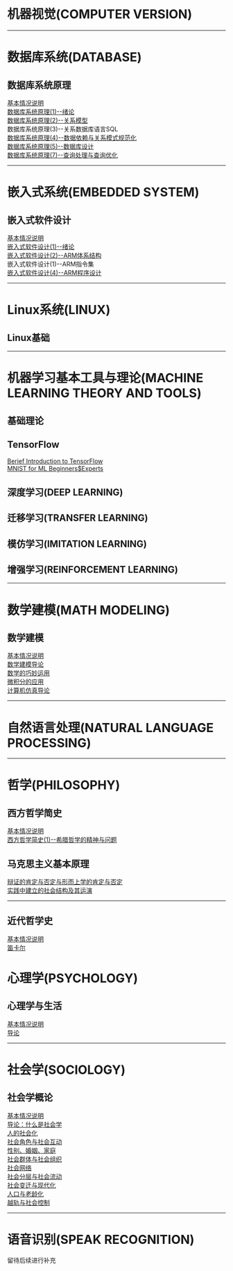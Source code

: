 # 机器视觉(COMPUTER VERSION)

-------------------------------------------

# 数据库系统(DATABASE)
## 数据库系统原理
[基本情况说明](./DataBase/principle_of_database/README.md)                 
[数据库系统原理(1)--绪论](./DataBase/principle_of_database/introduction.md)    
[数据库系统原理(2)--关系模型](./DataBase/principle_of_database/relationship_model.md)    
数据库系统原理(3)--关系数据库语言SQL         
[数据库系统原理(4)--数据依赖与关系模式规范化](./DataBase/principle_of_database/data_dependence_and_relationship_pattern_normalization.md)       
[数据库系统原理(5)--数据库设计](./DataBase/principle_of_database/database_design.md)         
[数据库系统原理(7)--查询处理与查询优化](./DataBase/principle_of_database/query_processing_and_optimization.md)      

--------------------------------------------

# 嵌入式系统(EMBEDDED SYSTEM)
## 嵌入式软件设计
[基本情况说明](./EmbeddedSystem/embedded_software_design/README.md)                       
[嵌入式软件设计(1)--绪论](./EmbeddedSystem/embedded_software_design/introduction.md)      
[嵌入式软件设计(2)--ARM体系结构](./EmbeddedSystem/embedded_software_design/ARM_architecture.md)             
 嵌入式软件设计(1)--ARM指令集       
[嵌入式软件设计(4)--ARM程序设计](./EmbeddedSystem/embedded_software_design/ARM_programming.md)      

----------------------------------------

# Linux系统(LINUX)
## Linux基础

----------------------------------------

# 机器学习基本工具与理论(MACHINE LEARNING THEORY AND TOOLS)
## 基础理论
## TensorFlow
[Berief Introduction to TensorFlow](./Machine_Learning_Theory_and_Tools/Tensorflow/introduction_to_tensorflow.md)        
[MNIST for ML Beginners$Experts](./Machine_Learning_Theory_and_Tools/Tensorflow/MNIST_for_ML_beginners.md)

## 深度学习(DEEP LEARNING)

## 迁移学习(TRANSFER LEARNING)

## 模仿学习(IMITATION LEARNING)
## 增强学习(REINFORCEMENT LEARNING)

------------------------------------------

# 数学建模(MATH MODELING)
## 数学建模
[基本情况说明](./Math_Modeling/Math_Modeling/README.md)                
[数学建模导论](./Math_Modeling/Math_Modeling/Introduction.md)                                   
[数学的巧妙运用](./Math_Modeling/Math_Modeling/数学的巧妙运用.md)                              
[微积分的应用](./Math_Modeling/Math_Modeling/微积分的应用.md)                                          
[计算机仿真导论](./Math_Modeling/Math_Modeling/计算机仿真简介.md)

-------------------------------------------

# 自然语言处理(NATURAL LANGUAGE PROCESSING)

------------------------------------------

# 哲学(PHILOSOPHY)
## 西方哲学简史
[基本情况说明](./Philosophy/a_brief_history_of_western_philosophy/README.md)      
[西方哲学简史(1)--希腊哲学的精神与问题](./Philosophy/a_brief_history_of_western_philosophy/the_spirit_and_problem_of_Greek_philosophy.md)     

## 马克思主义基本原理    
[辩证的肯定与否定与形而上学的肯定与否定](./Philosophy/the_basic_principle_of_marxism/affirmative_and_negative.md)               
[实践中建立的社会结构及其运演](./Philoosphy/the_basic_principle_of_marxism/实践中建立的社会结构及其运演.md)

----------------------------------------

## 近代哲学史
[基本情况说明](./Philosophy/the_History_of_Modern_Philosophy/README.md)                               
[笛卡尔](./Philosophy/the_History_of_Modern_Philosophy/Descartes.md)

# 心理学(PSYCHOLOGY)
## 心理学与生活
[基本情况说明](./Psychology/Psychology_and_Life/README.md)                                 
[导论](./Psychology/Psychology_and_Life/psychology_and_life.md)     

------------------------------------------

# 社会学(SOCIOLOGY)
## 社会学概论

[基本情况说明](./Sociology/introdcution_to_sociology/README.md)      
[导论：什么是社会学](./Sociology/introdcution_to_sociology/introduction.md)      
[人的社会化](./Sociology/introdcution_to_sociology/socialization.md)     
[社会角色与社会互动](./Sociology/introdcution_to_sociology/social_roles_and_social_interaction.md)        
[性别、婚姻、家庭](./Sociology/introdcution_to_sociology/gender_marriage_family.md)        
[社会群体与社会组织](./Sociology/introdcution_to_sociology/social_group_and_social_organization.md)                          
[社会网络](./Sociology/introdcution_to_sociology/social_network.md)                               
[社会分层与社会流动](./Sociology/introdcution_to_sociology/Social_Stratification_and_Social_Mobility.md)                           
[社会变迁与现代化](./Sociology/introdcution_to_sociology/social_change_and_modernization.md)                
[人口与老龄化](./Sociology/introdcution_to_sociology/population_and_aging.md)                                          
[越轨与社会控制](./Sociology/introdcution_to_sociology/deviance_and_social_control.md)


-------------------------------------------------------

# 语音识别(SPEAK RECOGNITION)      
留待后续进行补充
